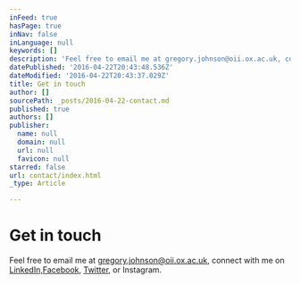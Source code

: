 ```yaml
---
inFeed: true
hasPage: true
inNav: false
inLanguage: null
keywords: []
description: 'Feel free to email me at gregory.johnson@oii.ox.ac.uk, connect with me on LinkedIn, Facebook, Twitter, or Instagram.'
datePublished: '2016-04-22T20:43:48.536Z'
dateModified: '2016-04-22T20:43:37.029Z'
title: Get in touch
author: []
sourcePath: _posts/2016-04-22-contact.md
published: true
authors: []
publisher:
  name: null
  domain: null
  url: null
  favicon: null
starred: false
url: contact/index.html
_type: Article

---
```

# Get in touch

Feel free to email me at gregory.johnson@oii.ox.ac.uk, connect with me on [LinkedIn,][0][Facebook][1], [Twitter][2], or Instagram.

[0]: https://www.linkedin.com/in/greginternet
[1]: https://www.facebook.com/greg.johnson1
[2]: https://twitter.com/greg_oii